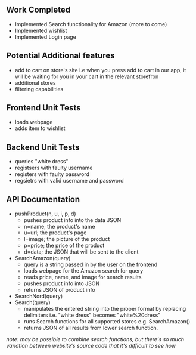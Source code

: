 

## Work Completed

 - Implemented Search functionality for Amazon (more to come)
 - Implemented wishlist 
 - Implemented Login page
 ## Potential Additional features
 - add to cart on store's site i.e when you press add to cart in our app, it will be waiting for you in your cart in the relevant storefron
 - additional stores
 - filtering capabilities

## Frontend Unit Tests
- loads webpage
- adds item to wishlist
## Backend Unit Tests
- queries "white dress"
- registsers with faulty username
- registers with faulty password
- regsietrs with valid username and password 
## API Documentation  
 - pushProduct(n, u, i, p, d)
	 - pushes product info into the data JSON
	 - n=name; the product's name
	 - u=url; the product's page
	 - I=image; the picture of the product
	 - p=price; the price of the product
	 - d=data; the JSON that will be sent to the client
 - SearchAmazon(query)
	 - query is a string passed in by the user on the frontend
	 - loads webpage for the Amazon search for query
	 - reads price, name, and image for search results
	 - pushes product info into JSON
	 - returns JSON of product info
 - SearchNord(query)
- Search(query)
	- manipulates the entered string into the proper format by replacing delimiters i.e. "white dress" becomes "white%20dress"
	- runs Search functions for all supported stores e.g. SearchAmazon()
	- returns JSON of all results from lower search function. 
	
*note: may be possible to combine search functions, but there's so much variation between website's source code that it's difficult to see how*
